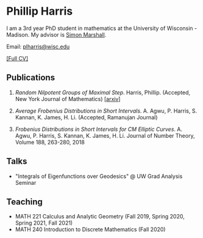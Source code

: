 # Phillip Harris 

I am a 3rd year PhD student in mathematics at the University of Wisconsin - Madison. My advisor is [Simon Marshall](https://people.math.wisc.edu/~marshall/). 

Email: plharris@wisc.edu

[[Full CV]](https://github.com/phillipharr1s/phillipharr1s.github.io/blob/master/docs/phillipharris-05-2022.pdf)

## Publications

1. _Random Nilpotent Groups of Maximal Step_. Harris, Phillip. (Accepted, New York Journal of Mathematics) [[arxiv]](https://arxiv.org/abs/2201.06033)
      

1. _Average Frobenius Distributions in Short Intervals_. A. Agwu, P. Harris, S. Kannan, K. James, H. Li. (Accepted, Ramanujan Journal)

1. _Frobenius Distributions in Short Intervals for CM Elliptic Curves_. A. Agwu, P. Harris, S. Kannan, K. James, H. Li.  Journal of Number Theory, Volume 188, 263-280, 2018



## Talks
* "Integrals of Eigenfunctions over Geodesics" @ UW Grad Analysis Seminar

## Teaching

* MATH 221 Calculus and Analytic Geometry (Fall 2019, Spring 2020, Spring 2021, Fall 2021)
* MATH 240 Introduction to Discrete Mathematics (Fall 2020)




